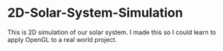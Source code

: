 # 2D-Solar-System-Simulation
This is 2D simulation of our solar system. I made this so I could learn to apply OpenGL to a real world project.
